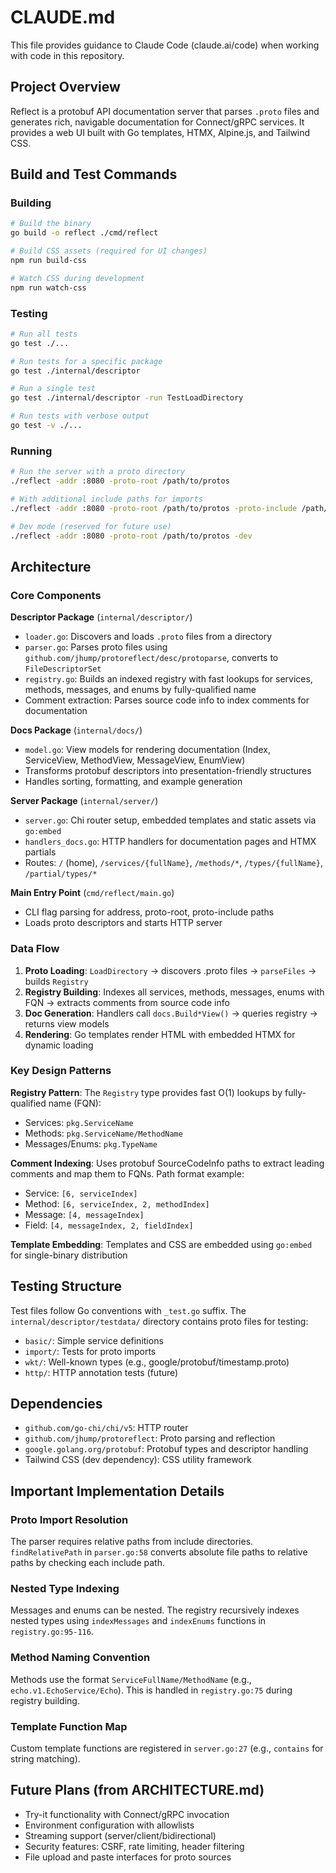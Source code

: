 # CLAUDE.md

This file provides guidance to Claude Code (claude.ai/code) when working with code in this repository.

## Project Overview

Reflect is a protobuf API documentation server that parses `.proto` files and generates rich, navigable documentation for Connect/gRPC services. It provides a web UI built with Go templates, HTMX, Alpine.js, and Tailwind CSS.

## Build and Test Commands

### Building
```bash
# Build the binary
go build -o reflect ./cmd/reflect

# Build CSS assets (required for UI changes)
npm run build-css

# Watch CSS during development
npm run watch-css
```

### Testing
```bash
# Run all tests
go test ./...

# Run tests for a specific package
go test ./internal/descriptor

# Run a single test
go test ./internal/descriptor -run TestLoadDirectory

# Run tests with verbose output
go test -v ./...
```

### Running
```bash
# Run the server with a proto directory
./reflect -addr :8080 -proto-root /path/to/protos

# With additional include paths for imports
./reflect -addr :8080 -proto-root /path/to/protos -proto-include /path/to/shared/protos

# Dev mode (reserved for future use)
./reflect -addr :8080 -proto-root /path/to/protos -dev
```

## Architecture

### Core Components

**Descriptor Package** (`internal/descriptor/`)
- `loader.go`: Discovers and loads `.proto` files from a directory
- `parser.go`: Parses proto files using `github.com/jhump/protoreflect/desc/protoparse`, converts to `FileDescriptorSet`
- `registry.go`: Builds an indexed registry with fast lookups for services, methods, messages, and enums by fully-qualified name
- Comment extraction: Parses source code info to index comments for documentation

**Docs Package** (`internal/docs/`)
- `model.go`: View models for rendering documentation (Index, ServiceView, MethodView, MessageView, EnumView)
- Transforms protobuf descriptors into presentation-friendly structures
- Handles sorting, formatting, and example generation

**Server Package** (`internal/server/`)
- `server.go`: Chi router setup, embedded templates and static assets via `go:embed`
- `handlers_docs.go`: HTTP handlers for documentation pages and HTMX partials
- Routes: `/` (home), `/services/{fullName}`, `/methods/*`, `/types/{fullName}`, `/partial/types/*`

**Main Entry Point** (`cmd/reflect/main.go`)
- CLI flag parsing for address, proto-root, proto-include paths
- Loads proto descriptors and starts HTTP server

### Data Flow

1. **Proto Loading**: `LoadDirectory` → discovers .proto files → `parseFiles` → builds `Registry`
2. **Registry Building**: Indexes all services, methods, messages, enums with FQN → extracts comments from source code info
3. **Doc Generation**: Handlers call `docs.Build*View()` → queries registry → returns view models
4. **Rendering**: Go templates render HTML with embedded HTMX for dynamic loading

### Key Design Patterns

**Registry Pattern**: The `Registry` type provides fast O(1) lookups by fully-qualified name (FQN):
- Services: `pkg.ServiceName`
- Methods: `pkg.ServiceName/MethodName`
- Messages/Enums: `pkg.TypeName`

**Comment Indexing**: Uses protobuf SourceCodeInfo paths to extract leading comments and map them to FQNs. Path format example:
- Service: `[6, serviceIndex]`
- Method: `[6, serviceIndex, 2, methodIndex]`
- Message: `[4, messageIndex]`
- Field: `[4, messageIndex, 2, fieldIndex]`

**Template Embedding**: Templates and CSS are embedded using `go:embed` for single-binary distribution

## Testing Structure

Test files follow Go conventions with `_test.go` suffix. The `internal/descriptor/testdata/` directory contains proto files for testing:
- `basic/`: Simple service definitions
- `import/`: Tests for proto imports
- `wkt/`: Well-known types (e.g., google/protobuf/timestamp.proto)
- `http/`: HTTP annotation tests (future)

## Dependencies

- `github.com/go-chi/chi/v5`: HTTP router
- `github.com/jhump/protoreflect`: Proto parsing and reflection
- `google.golang.org/protobuf`: Protobuf types and descriptor handling
- Tailwind CSS (dev dependency): CSS utility framework

## Important Implementation Details

### Proto Import Resolution
The parser requires relative paths from include directories. `findRelativePath` in `parser.go:58` converts absolute file paths to relative paths by checking each include path.

### Nested Type Indexing
Messages and enums can be nested. The registry recursively indexes nested types using `indexMessages` and `indexEnums` functions in `registry.go:95-116`.

### Method Naming Convention
Methods use the format `ServiceFullName/MethodName` (e.g., `echo.v1.EchoService/Echo`). This is handled in `registry.go:75` during registry building.

### Template Function Map
Custom template functions are registered in `server.go:27` (e.g., `contains` for string matching).

## Future Plans (from ARCHITECTURE.md)

- Try-it functionality with Connect/gRPC invocation
- Environment configuration with allowlists
- Streaming support (server/client/bidirectional)
- Security features: CSRF, rate limiting, header filtering
- File upload and paste interfaces for proto sources
